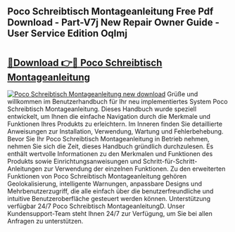 ## Poco Schreibtisch Montageanleitung Free Pdf Download - Part-V7j New Repair Owner Guide - User Service Edition OqImj

# <h2><a href="http://df8y9w.blite.top/?on=Poco+Schreibtisch+Montageanleitung">🔗Download 👉🔴 Poco Schreibtisch Montageanleitung</a></h2>

[![Poco Schreibtisch Montageanleitung new download](https://i.imgur.com/lujVjoI.png)](http://df8y9w.blite.top/?on=Poco+Schreibtisch+Montageanleitung)
Grüße und willkommen im Benutzerhandbuch für Ihr neu implementiertes System Poco Schreibtisch Montageanleitung. Dieses Handbuch wurde speziell entwickelt, um Ihnen die einfache Navigation durch die Merkmale und Funktionen Ihres Produkts zu erleichtern. Im Inneren finden Sie detaillierte Anweisungen zur Installation, Verwendung, Wartung und Fehlerbehebung. Bevor Sie Ihr Poco Schreibtisch Montageanleitung in Betrieb nehmen, nehmen Sie sich die Zeit, dieses Handbuch gründlich durchzulesen. Es enthält wertvolle Informationen zu den Merkmalen und Funktionen des Produkts sowie Einrichtungsanweisungen und Schritt-für-Schritt-Anleitungen zur Verwendung der einzelnen Funktionen. Zu den erweiterten Funktionen von Poco Schreibtisch Montageanleitung gehören Geolokalisierung, intelligente Warnungen, anpassbare Designs und Mehrbenutzerzugriff, die alle einfach über die benutzerfreundliche und intuitive Benutzeroberfläche gesteuert werden können. Unterstützung verfügbar 24/7 Poco Schreibtisch MontageanleitungD. Unser Kundensupport-Team steht Ihnen 24/7 zur Verfügung, um Sie bei allen Anfragen zu unterstützen.
